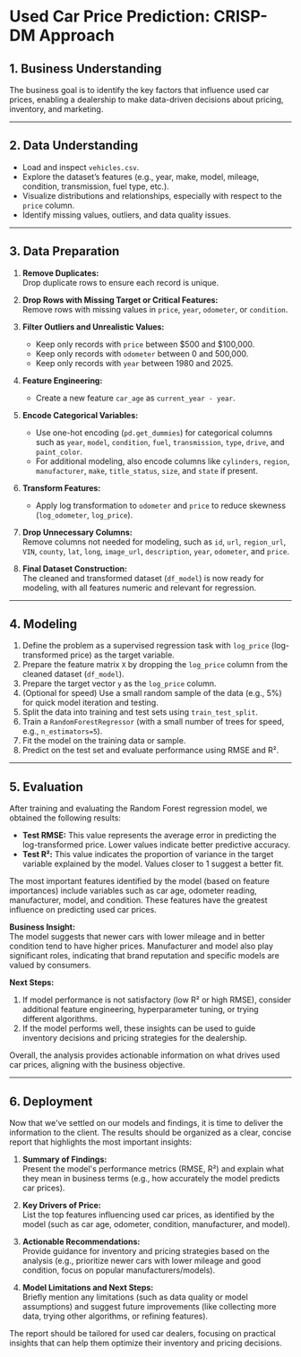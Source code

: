 # Used Car Price Prediction: CRISP-DM Approach

## 1. Business Understanding

The business goal is to identify the key factors that influence used car prices, enabling a dealership to make data-driven decisions about pricing, inventory, and marketing.

---

## 2. Data Understanding

- Load and inspect `vehicles.csv`.
- Explore the dataset’s features (e.g., year, make, model, mileage, condition, transmission, fuel type, etc.).
- Visualize distributions and relationships, especially with respect to the `price` column.
- Identify missing values, outliers, and data quality issues.

---

## 3. Data Preparation

1. **Remove Duplicates:**  
   Drop duplicate rows to ensure each record is unique.

2. **Drop Rows with Missing Target or Critical Features:**  
   Remove rows with missing values in `price`, `year`, `odometer`, or `condition`.

3. **Filter Outliers and Unrealistic Values:**  
   - Keep only records with `price` between \$500 and \$100,000.
   - Keep only records with `odometer` between 0 and 500,000.
   - Keep only records with `year` between 1980 and 2025.

4. **Feature Engineering:**  
   - Create a new feature `car_age` as `current_year - year`.

5. **Encode Categorical Variables:**  
   - Use one-hot encoding (`pd.get_dummies`) for categorical columns such as `year`, `model`, `condition`, `fuel`, `transmission`, `type`, `drive`, and `paint_color`.
   - For additional modeling, also encode columns like `cylinders`, `region`, `manufacturer`, `make`, `title_status`, `size`, and `state` if present.

6. **Transform Features:**  
   - Apply log transformation to `odometer` and `price` to reduce skewness (`log_odometer`, `log_price`).

7. **Drop Unnecessary Columns:**  
   Remove columns not needed for modeling, such as `id`, `url`, `region_url`, `VIN`, `county`, `lat`, `long`, `image_url`, `description`, `year`, `odometer`, and `price`.

8. **Final Dataset Construction:**  
   The cleaned and transformed dataset (`df_model`) is now ready for modeling, with all features numeric and relevant for regression.

---

## 4. Modeling

1. Define the problem as a supervised regression task with `log_price` (log-transformed price) as the target variable.
2. Prepare the feature matrix `X` by dropping the `log_price` column from the cleaned dataset (`df_model`).
3. Prepare the target vector `y` as the `log_price` column.
4. (Optional for speed) Use a small random sample of the data (e.g., 5%) for quick model iteration and testing.
5. Split the data into training and test sets using `train_test_split`.
6. Train a `RandomForestRegressor` (with a small number of trees for speed, e.g., `n_estimators=5`).
7. Fit the model on the training data or sample.
8. Predict on the test set and evaluate performance using RMSE and R².

---

## 5. Evaluation

After training and evaluating the Random Forest regression model, we obtained the following results:

- **Test RMSE:** This value represents the average error in predicting the log-transformed price. Lower values indicate better predictive accuracy.
- **Test R²:** This value indicates the proportion of variance in the target variable explained by the model. Values closer to 1 suggest a better fit.

The most important features identified by the model (based on feature importances) include variables such as car age, odometer reading, manufacturer, model, and condition. These features have the greatest influence on predicting used car prices.

**Business Insight:**  
The model suggests that newer cars with lower mileage and in better condition tend to have higher prices. Manufacturer and model also play significant roles, indicating that brand reputation and specific models are valued by consumers.

**Next Steps:**  
1. If model performance is not satisfactory (low R² or high RMSE), consider additional feature engineering, hyperparameter tuning, or trying different algorithms.
2. If the model performs well, these insights can be used to guide inventory decisions and pricing strategies for the dealership.

Overall, the analysis provides actionable information on what drives used car prices, aligning with the business objective.

---

## 6. Deployment

Now that we've settled on our models and findings, it is time to deliver the information to the client. The results should be organized as a clear, concise report that highlights the most important insights:

1. **Summary of Findings:**  
   Present the model's performance metrics (RMSE, R²) and explain what they mean in business terms (e.g., how accurately the model predicts car prices).

2. **Key Drivers of Price:**  
   List the top features influencing used car prices, as identified by the model (such as car age, odometer, condition, manufacturer, and model).

3. **Actionable Recommendations:**  
   Provide guidance for inventory and pricing strategies based on the analysis (e.g., prioritize newer cars with lower mileage and good condition, focus on popular manufacturers/models).

4. **Model Limitations and Next Steps:**  
   Briefly mention any limitations (such as data quality or model assumptions) and suggest future improvements (like collecting more data, trying other algorithms, or refining features).

The report should be tailored for used car dealers, focusing on practical insights that can help them optimize their inventory and pricing decisions.
